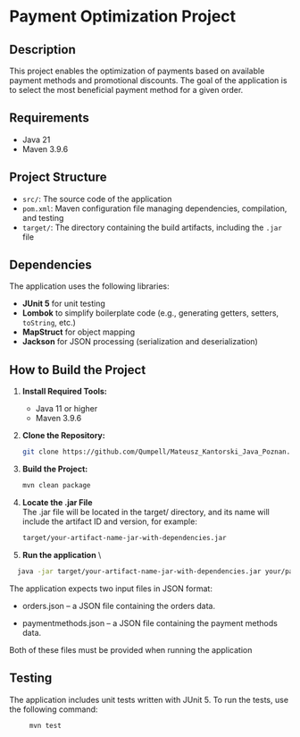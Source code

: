 # Payment Optimization Project

## Description
This project enables the optimization of payments based on available payment methods and promotional discounts. The goal of the application is to select the most beneficial payment method for a given order.

## Requirements
- Java 21
- Maven 3.9.6

## Project Structure
- `src/`: The source code of the application
- `pom.xml`: Maven configuration file managing dependencies, compilation, and testing
- `target/`: The directory containing the build artifacts, including the `.jar` file

## Dependencies
The application uses the following libraries:
- **JUnit 5** for unit testing
- **Lombok** to simplify boilerplate code (e.g., generating getters, setters, `toString`, etc.)
- **MapStruct** for object mapping
- **Jackson** for JSON processing (serialization and deserialization)

## How to Build the Project

1. **Install Required Tools:**
    - Java 11 or higher
    - Maven 3.9.6

2. **Clone the Repository:**
   ```bash
   git clone https://github.com/Qumpell/Mateusz_Kantorski_Java_Poznan.git

3. **Build the Project:**
   ```bash
   mvn clean package
4. **Locate the .jar File** \
   The .jar file will be located in the target/ directory, and its name will include the artifact ID and version, for example:
   ```bash
   target/your-artifact-name-jar-with-dependencies.jar
5. **Run the application** \

 ```bash
   java -jar target/your-artifact-name-jar-with-dependencies.jar your/path/orders.json your/path/paymentmethods.json 
```

   The application expects two input files in JSON format:

 - orders.json – a JSON file containing the orders data.

 - paymentmethods.json – a JSON file containing the payment methods data.

Both of these files must be provided when running the application

## Testing
The application includes unit tests written with JUnit 5. To run the tests, use the following command:
```bash
     mvn test
```
